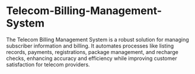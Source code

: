 # Telecom-Billing-Management-System
The Telecom Billing Management System is a robust solution for managing subscriber information and billing. It automates processes like listing records, payments, registrations, package management, and recharge checks, enhancing accuracy and efficiency while improving customer satisfaction for telecom providers.
